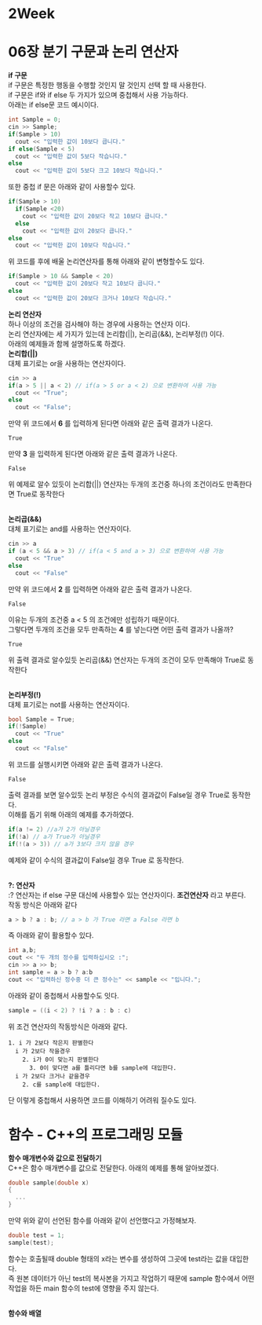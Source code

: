 # 2Week
# 06장 분기 구문과 논리 연산자

**if 구문**<br>
if 구문은 특정한 행동을 수행할 것인지 말 것인지 선택 할 때 사용한다.<br>
if 구문은 if와 if else 두 가지가 있으며 중첩해서 사용 가능하다.<br>
아래는 if else문 코드 예시이다.
```cpp
int Sample = 0;
cin >> Sample;
if(Sample > 10)
  cout << "입력한 값이 10보다 큽니다."
if else(Sample < 5)
  cout << "입력한 값이 5보다 작습니다."
else
  cout << "입력한 값이 5보다 크고 10보다 작습니다."
```
또한 중첩 if 문은 아래와 같이 사용할수 있다.
```cpp
if(Sample > 10)
  if(Sample <20)
    cout << "입력한 값이 20보다 작고 10보다 큽니다."
  else
    cout << "입력한 값이 20보다 큽니다."
else
  cout << "입력한 값이 10보다 작습니다."
```
위 코드를 후에 배울 논리연산자를 통해 아래와 같이 변형할수도 있다.
```cpp
if(Sample > 10 && Sample < 20)
  cout << "입력한 값이 20보다 작고 10보다 큽니다."
else
  cout << "입력한 값이 20보다 크거나 10보다 작습니다."
```
**논리 연산자**<br>
하나 이상의 조건을 검사해야 하는 경우에 사용하는 연산자 이다.<br>
논리 연산자에는 세 가지가 있는데 논리합(||), 논리곱(&&), 논리부정(!) 이다.<br>
아래의 예제들과 함께 설명하도록 하겠다.<br>
**논리합(||)** <br>
대체 표기로는 or을 사용하는 연산자이다.<br>
```cpp
cin >> a
if(a > 5 || a < 2) // if(a > 5 or a < 2) 으로 변환하여 사용 가능
  cout << "True";
else
  cout << "False";
```
만약 위 코드에서 **6** 를 입력하게 된다면 아래와 같은 출력 결과가 나온다.
```
True
```
만약 **3** 을 입력하게 된다면 아래와 같은 출력 결과가 나온다.
```
False
```
위 예제로 알수 있듯이 논리합(||) 연산자는 두개의 조건중 하나의 조건이라도 만족한다면 True로 동작한다<br>

<br>**논리곱(&&)** <br>
대체 표기로는 and를 사용하는 연산자이다.<br>
```cpp
cin >> a
if (a < 5 && a > 3) // if(a < 5 and a > 3) 으로 변환하여 사용 가능
  cout << "True"
else
  cout << "False"
```
만약 위 코드에서 **2** 를 입력하면 아래와 같은 출력 결과가 나온다.
```
False
```
이유는 두개의 조건중 a < 5 의 조건에만 성립하기 때문이다.<br>
그렇다면 두개의 조건을 모두 만족하는 **4** 를 넣는다면 어떤 출력 결과가 나올까?
```
True
```
위 출력 결과로 알수있듯 논리곱(&&) 연산자는 두개의 조건이 모두 만족해야 True로 동작한다<br>

<br>**논리부정(!)** <br>
대체 표기로는 not를 사용하는 연산자이다.<br>
```cpp
bool Sample = True;
if(!Sample)
  cout << "True"
else
  cout << "False"
```
위 코드를 실행시키면 아래와 같은 출력 결과가 나온다.
```
False
```
출력 결과를 보면 알수있듯 논리 부정은 수식의 결과값이 False일 경우 True로 동작한다.<br>
이해를 돕기 위해 아래의 예제를 추가하였다.
```cpp
if(a != 2) //a가 2가 아닐경우
if(!a) // a가 True가 아닐경우
if(!(a > 3)) // a가 3보다 크지 않을 경우
```
예제와 같이 수식의 결과값이 False일 경우 True 로 동작한다.<br>

<br> **?: 연산자** <br>
:? 연산자는 if else 구문 대신에 사용할수 있는 연산자이다. **조건연산자** 라고 부른다.<br>
작동 방식은 아래와 같다
```cpp
a > b ? a : b; // a > b 가 True 라면 a False 라면 b
```
즉 아래와 같이 활용할수 있다.
```cpp
int a,b;
cout << "두 개의 정수를 입력하십시오 :";
cin >> a >> b;
int sample = a > b ? a:b
cout << "입력하신 정수중 더 큰 정수는" << sample << "입니다.";
```
아래와 같이 중첩해서 사용할수도 잇다.
```cpp
sample = ((i < 2) ? !i ? a : b : c)
```
위 조건 연산자의 작동방식은 아래와 같다.
```
1. i 가 2보다 작은지 판별한다
  i 가 2보다 작을경우
    2. i가 0이 맞는지 판별한다
      3. 0이 맞다면 a를 틀리다면 b를 sample에 대입한다.
  i 가 2보다 크거나 같을경우
    2. c를 sample에 대입한다.
```
단 이렇게 중첩해서 사용하면 코드를 이해하기 어려워 질수도 있다.

# 함수 - C++의 프로그래밍 모듈
**함수 매개변수와 값으로 전달하기** <br>
C++은 함수 매개변수를 값으로 전달한다. 아래의 예제를 통해 알아보겠다.
```cpp
double sample(double x)
{
  ...
}
```
만약 위와 같이 선언된 함수를 아래와 같이 선언했다고 가정해보자.
```cpp
double test = 1;
sample(test);
```
함수는 호출될때 double 형태의 x라는 변수를 생성하여 그곳에 test라는 값을 대입한다.<br>
즉 원본 데이터가 아닌 test의 복사본을 가지고 작업하기 때문에 sample 함수에서 어떤 작업을 하든 main 함수의 test에 영향을 주지 않는다.<br>

<br> **함수와 배열** <br>

